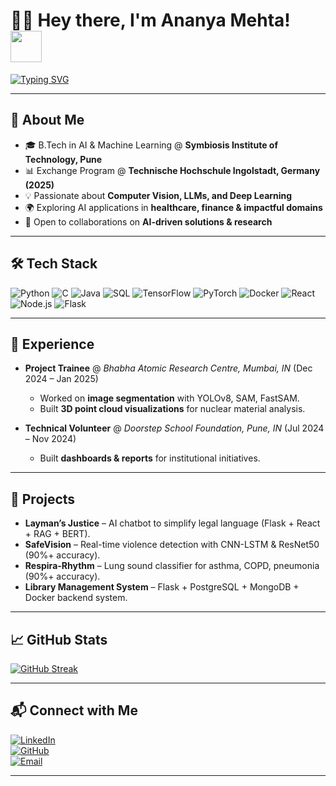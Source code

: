 # 👩‍💻 Hey there, I'm Ananya Mehta! <img src="https://media.giphy.com/media/hvRJCLFzcasrR4ia7z/giphy.gif" width="50px">

[![Typing SVG](https://readme-typing-svg.herokuapp.com?font=Fira+Code&size=22&pause=1000&color=36BCF7&width=700&lines=AI+Developer+%7C+Deep+Learning+%7C+LLMs;Exploring+AI+in+Healthcare+%2C+Finance+%26+Beyond;Passionate+about+Computer+Vision+%26+Generative+Models)](https://git.io/typing-svg)


---

## 🚀 About Me
- 🎓 B.Tech in AI & Machine Learning @ **Symbiosis Institute of Technology, Pune**  
- 📊 Exchange Program @ **Technische Hochschule Ingolstadt, Germany (2025)**  
- 💡 Passionate about **Computer Vision, LLMs, and Deep Learning**  
- 🌍 Exploring AI applications in **healthcare, finance & impactful domains**  
- 🤝 Open to collaborations on **AI-driven solutions & research**  

---

## 🛠️ Tech Stack
![Python](https://img.shields.io/badge/Python-3776AB?style=for-the-badge&logo=python&logoColor=white)
![C](https://img.shields.io/badge/C-00599C?style=for-the-badge&logo=c&logoColor=white)
![Java](https://img.shields.io/badge/Java-red?style=for-the-badge&logo=openjdk&logoColor=white)
![SQL](https://img.shields.io/badge/SQL-336791?style=for-the-badge&logo=postgresql&logoColor=white)
![TensorFlow](https://img.shields.io/badge/TensorFlow-FF6F00?style=for-the-badge&logo=tensorflow&logoColor=white)
![PyTorch](https://img.shields.io/badge/PyTorch-E34F26?style=for-the-badge&logo=pytorch&logoColor=white)
![Docker](https://img.shields.io/badge/Docker-2496ED?style=for-the-badge&logo=docker&logoColor=white)
![React](https://img.shields.io/badge/React-61DBFB?style=for-the-badge&logo=react&logoColor=black)
![Node.js](https://img.shields.io/badge/Node.js-3C873A?style=for-the-badge&logo=node.js&logoColor=white)
![Flask](https://img.shields.io/badge/Flask-000000?style=for-the-badge&logo=flask&logoColor=white)

---

## 💼 Experience  

- **Project Trainee** @ *Bhabha Atomic Research Centre, Mumbai, IN* (Dec 2024 – Jan 2025)  
   - Worked on **image segmentation** with YOLOv8, SAM, FastSAM.  
   - Built **3D point cloud visualizations** for nuclear material analysis.  

- **Technical Volunteer** @ *Doorstep School Foundation, Pune, IN* (Jul 2024 – Nov 2024)  
   - Built **dashboards & reports** for institutional initiatives.  

---

## 🌟 Projects
- **Layman’s Justice** – AI chatbot to simplify legal language (Flask + React + RAG + BERT).  
- **SafeVision** – Real-time violence detection with CNN-LSTM & ResNet50 (90%+ accuracy).  
- **Respira-Rhythm** – Lung sound classifier for asthma, COPD, pneumonia (90%+ accuracy).  
- **Library Management System** – Flask + PostgreSQL + MongoDB + Docker backend system.  

---

## 📈 GitHub Stats
<!--![Activity Graph](https://github-readme-activity-graph.vercel.app/graph?username=ananya39mehta&theme=react-dark)  
![GitHub stats](https://github-readme-stats.vercel.app/api?username=ananya39mehta&show_icons=true&theme=radical)  -->
[![GitHub Streak](https://streak-stats.demolab.com?user=ananya39mehta&theme=radical)](https://git.io/streak-stats)  


---

## 📬 Connect with Me
[![LinkedIn](https://img.shields.io/badge/LinkedIn-blue?style=for-the-badge&logo=linkedin)](https://www.linkedin.com/in/ananya-mehta-77229725a)  
[![GitHub](https://img.shields.io/badge/GitHub-black?style=for-the-badge&logo=github)](https://github.com/ananya39mehta)  
[![Email](https://img.shields.io/badge/Email-red?style=for-the-badge&logo=gmail&logoColor=white)](mailto:ananya39mehta@gmail.com)  

---

